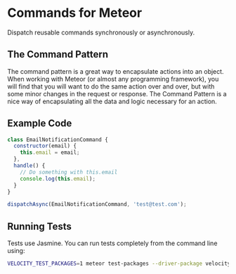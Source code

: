# Commands for Meteor

Dispatch reusable commands synchronously or asynchronously.

## The Command Pattern

The command pattern is a great way to encapsulate actions into an object. When working with Meteor (or almost any programming framework), you will find that you will want to do the same action over and over, but with some minor changes in the request or response. The Command Pattern is a nice way of encapsulating all the data and logic necessary for an action.

## Example Code

```js
class EmailNotificationCommand {
  constructor(email) {
    this.email = email;
  },
  handle() {
    // Do something with this.email
    console.log(this.email);
  }
}

dispatchAsync(EmailNotificationCommand, 'test@test.com');
```

## Running Tests

Tests use Jasmine. You can run tests completely from the command line using:

```sh
VELOCITY_TEST_PACKAGES=1 meteor test-packages --driver-package velocity:html-reporter --velocity ./
```